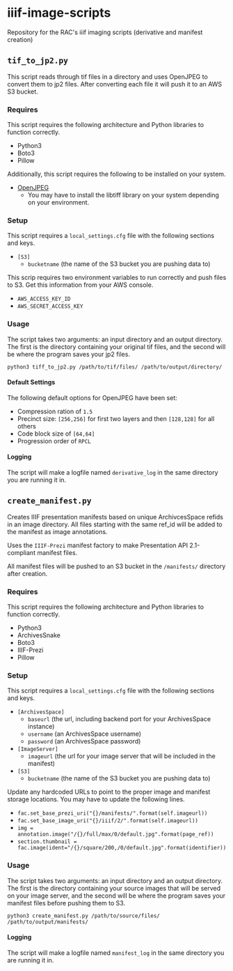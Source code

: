 # iiif-image-scripts
Repository for the RAC's iiif imaging scripts (derivative and manifest creation)

## `tif_to_jp2.py`

This script reads through tif files in a directory and uses OpenJPEG to convert them to jp2 files. After converting each file it will push it to an AWS S3 bucket.

### Requires

This script requires the following architecture and Python libraries to function correctly.

- Python3
- Boto3
- Pillow

Additionally, this script requires the following to be installed on your system.
- [OpenJPEG](https://github.com/uclouvain/openjpeg/blob/master/INSTALL.md)
  - You may have to install the libtiff library on your system depending on your environment.

### Setup

This script requires a `local_settings.cfg` file with the following sections and keys.

- `[S3]`
  - `bucketname` (the name of the S3 bucket you are pushing data to)

This scrip requires two environment variables to run correctly and push files to S3. Get this information from your AWS console.

- `AWS_ACCESS_KEY_ID`
- `AWS_SECRET_ACCESS_KEY`

### Usage

The script takes two arguments: an input directory and an output directory. The first is the directory containing your original tif files, and the second will be where the program saves your jp2 files.

`python3 tiff_to_jp2.py /path/to/tif/files/ /path/to/output/directory/`

#### Default Settings

The following default options for OpenJPEG have been set:

- Compression ration of `1.5`
- Precinct size: `[256,256]` for first two layers and then `[128,128]` for all others
- Code block size of `[64,64]`
- Progression order of `RPCL`

#### Logging

The script will make a logfile named `derivative_log` in the same directory you are running it in.

## `create_manifest.py`

Creates IIIF presentation manifests based on unique ArchivcesSpace refids in an image directory. All files starting with the same ref_id will be added to the manifest as image annotations.

Uses the `IIIF-Prezi` manifest factory to make Presentation API 2.1-compliant manifest files.

All manifest files will be pushed to an S3 bucket in the `/manifests/` directory after creation.

### Requires

This script requires the following architecture and Python libraries to function correctly.

  - Python3
  - ArchivesSnake
  - Boto3
  - IIIF-Prezi
  - Pillow

### Setup

This script requires a `local_settings.cfg` file with the following sections and keys.

- `[ArchivesSpace]`
  - `baseurl` (the url, including backend port for your ArchivesSpace instance)
  - `username` (an ArchivesSpace username)
  - `password` (an ArchivesSpace password)
- `[ImageServer]`
  - `imageurl` (the url for your image server that will be included in the manifest)
- `[S3]`
  - `bucketname` (the name of the S3 bucket you are pushing data to)

Update any hardcoded URLs to point to the proper image and manifest storage locations. You may have to update the following lines.

  - `fac.set_base_prezi_uri("{}/manifests/".format(self.imageurl))`
  - `fac.set_base_image_uri("{}/iiif/2/".format(self.imageurl))`
  - `img = annotation.image("/{}/full/max/0/default.jpg".format(page_ref))`
  - `section.thumbnail = fac.image(ident="/{}/square/200,/0/default.jpg".format(identifier))`

### Usage

The script takes two arguments: an input directory and an output directory. The first is the directory containing your source images that will be served on your image server, and the second will be where the program saves your manifest files before pushing them to S3.

`python3 create_manifest.py /path/to/source/files/ /path/to/output/manifests/`

#### Logging

The script will make a logfile named `manifest_log` in the same directory you are running it in.
